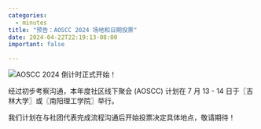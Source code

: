 ```yaml
---
categories:
  - minutes
title: "预告：AOSCC 2024 场地和日期投票"
date: 2024-04-22T22:19:13-08:00
important: false

---
```

![AOSCC 2024 倒计时正式开始！](/assets/news/coffee-break/20240427/imgs/aoscc-2024.png)

经过初步考察沟通，本年度社区线下聚会 (AOSCC) 计划在 7 月 13 - 14 日于〖吉林大学〗或〖南阳理工学院〗举行。

我们计划在与社团代表完成流程沟通后开始投票决定具体地点，敬请期待！
